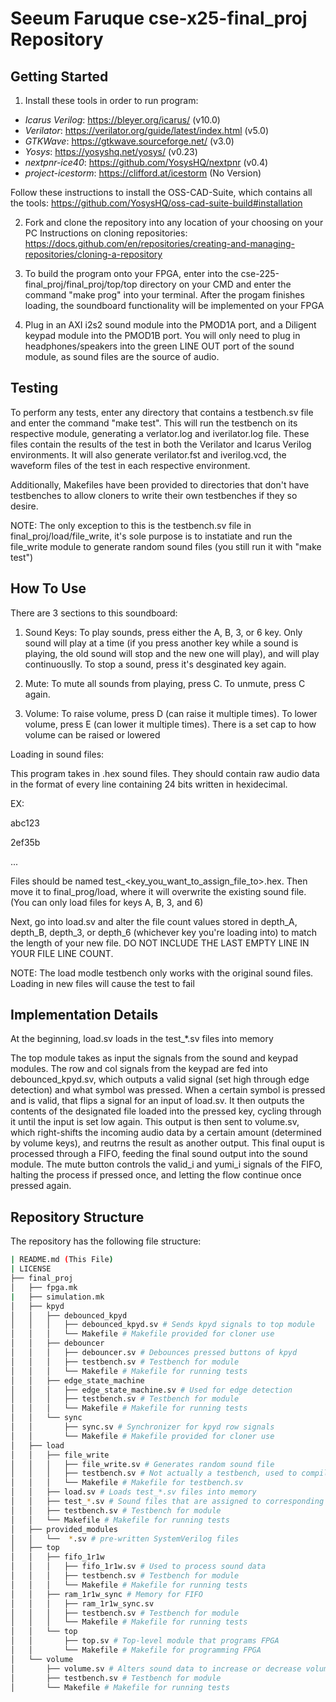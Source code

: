 # Seeum Faruque cse-x25-final_proj Repository

## Getting Started

1. Install these tools in order to run program:
- *Icarus Verilog*: https://bleyer.org/icarus/ (v10.0)
- *Verilator*: https://verilator.org/guide/latest/index.html (v5.0)
- *GTKWave*: https://gtkwave.sourceforge.net/ (v3.0)
- *Yosys*: https://yosyshq.net/yosys/ (v0.23)
- *nextpnr-ice40*: https://github.com/YosysHQ/nextpnr (v0.4)
- *project-icestorm*: https://clifford.at/icestorm (No Version)

Follow these instructions to install the OSS-CAD-Suite, which contains
all the tools: https://github.com/YosysHQ/oss-cad-suite-build#installation

2. Fork and clone the repository into any location of your choosing on your PC
Instructions on cloning repositories: https://docs.github.com/en/repositories/creating-and-managing-repositories/cloning-a-repository

3. To build the program onto your FPGA, enter into the cse-225-final_proj/final_proj/top/top directory on your CMD and enter the command 
"make prog" into your terminal. After the progam finishes loading, the soundboard functionality will be implemented
on your FPGA

4. Plug in an AXI i2s2 sound module into the PMOD1A port, and a Diligent keypad module into the PMOD1B port. You will only need to plug
in headphones/speakers into the green LINE OUT port of the sound module, as sound files are the source of audio.

## Testing

To perform any tests, enter any directory that contains a testbench.sv file and enter the command "make test".
This will run the testbench on its respective module, generating a verlator.log and iverilator.log file. These
files contain the results of the test in both the Verilator and Icarus Verilog environments. It will also generate
verilator.fst and iverilog.vcd, the waveform files of the test in each respective environment.

Additionally, Makefiles have been provided to directories that don't have testbenches to allow cloners to write
their own testbenches if they so desire.

NOTE: The only exception to this is the testbench.sv file in final_proj/load/file_write, it's sole purpose is to
instatiate and run the file_write module to generate random sound files (you still run it with "make test")

## How To Use

There are 3 sections to this soundboard:

1. Sound Keys:
To play sounds, press either the A, B, 3, or 6 key. Only sound will play at a time (if you press another key while a 
sound is playing, the old sound will stop and the new one will play), and will play continuouslly. To stop a sound, press
it's desginated key again.

2. Mute:
To mute all sounds from playing, press C. To unmute, press C again.

3. Volume:
To raise volume, press D (can raise it multiple times). To lower volume, press E (can lower it multiple times). There is
a set cap to how volume can be raised or lowered

Loading in sound files:

This program takes in .hex sound files. They should contain raw audio data in the format  of every line containing 24 bits 
written in hexidecimal.

EX:

abc123

2ef35b

...

Files should be named test_<key_you_want_to_assign_file_to>.hex. Then move it to final_prog/load, where it will overwrite the
existing sound file. (You can only load files for keys A, B, 3, and 6)

Next, go into load.sv and alter the file count values stored in depth_A, depth_B, depth_3, or depth_6 (whichever key you're
loading into) to match the length of your new file. DO NOT INCLUDE THE LAST EMPTY LINE IN YOUR FILE LINE COUNT.

NOTE: The load modle testbench only works with the original sound files. Loading in new files will cause the test to fail

## Implementation Details
At the beginning, load.sv loads in the test_*.sv files into memory

The top module takes as input the signals from the sound and keypad modules. The row and col signals from the keypad are fed into
debounced_kpyd.sv, which outputs a valid signal (set high through edge detection) and what symbol was pressed. When a certain symbol
is pressed and is valid, that flips a signal for an input of load.sv. It then outputs the contents of the designated file loaded into the
pressed key, cycling through it until the input is set low again. This output is then sent to volume.sv, which right-shifts the incoming audio
data by a certain amount (determined by volume keys), and reutrns the result as another output. This final ouput is processed through a FIFO,
feeding the final sound output into the sound module. The mute button controls the valid_i and yumi_i signals of the FIFO, halting the process
if pressed once, and letting the flow continue once pressed again.

## Repository Structure


The repository has the following file structure:

```bash
| README.md (This File)
| LICENSE
├── final_proj
│   ├── fpga.mk
|   ├── simulation.mk
│   ├── kpyd
│   │   ├── debounced_kpyd
│   │   │   ├── debounced_kpyd.sv # Sends kpyd signals to top module
│   │   │   └── Makefile # Makefile provided for cloner use
│   │   ├── debouncer
│   │   │   ├── debouncer.sv # Debounces pressed buttons of kpyd
│   │   │   ├── testbench.sv # Testbench for module
│   │   │   └── Makefile # Makefile for running tests
│   │   ├── edge_state_machine
│   │   │   ├── edge_state_machine.sv # Used for edge detection
│   │   │   ├── testbench.sv # Testbench for module
│   │   │   └── Makefile # Makefile for running tests
│   │   └── sync
│   │       ├── sync.sv # Synchronizer for kpyd row signals
│   │       └── Makefile # Makefile provided for cloner use
│   ├── load
│   │   ├── file_write
│   │   │   ├── file_write.sv # Generates random sound file
│   │   │   ├── testbench.sv # Not actually a testbench, used to compile and run module
│   │   │   └── Makefile # Makefile for testbench.sv
│   │   ├── load.sv # Loads test_*.sv files into memory
│   │   ├── test_*.sv # Sound files that are assigned to corresponding key in their name
│   │   ├── testbench.sv # Testbench for module
│   │   └── Makefile # Makefile for running tests
│   ├── provided_modules
│   │   └──  *.sv # pre-written SystemVerilog files
│   ├── top
│   │   ├── fifo_1r1w
│   │   │   ├── fifo_1r1w.sv # Used to process sound data
│   │   │   ├── testbench.sv # Testbench for module
│   │   │   └── Makefile # Makefile for running tests
│   │   ├── ram_1r1w_sync # Memory for FIFO
│   │   │   ├── ram_1r1w_sync.sv
│   │   │   ├── testbench.sv # Testbench for module
│   │   │   └── Makefile # Makefile for running tests
│   │   └── top
│   │       ├── top.sv # Top-level module that programs FPGA
│   │       └── Makefile # Makefile for programming FPGA
│   └── volume
│       ├── volume.sv # Alters sound data to increase or decrease volume
│       ├── testbench.sv # Testbench for module
│       └── Makefile # Makefile for running tests

```
